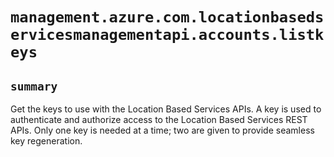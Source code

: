 # `management.azure.com.locationbasedservicesmanagementapi.accounts.listkeys`

## `summary`
Get the keys to use with the Location Based Services APIs. A key is used to authenticate and authorize access to the Location Based Services REST APIs. Only one key is needed at a time; two are given to provide seamless key regeneration.


